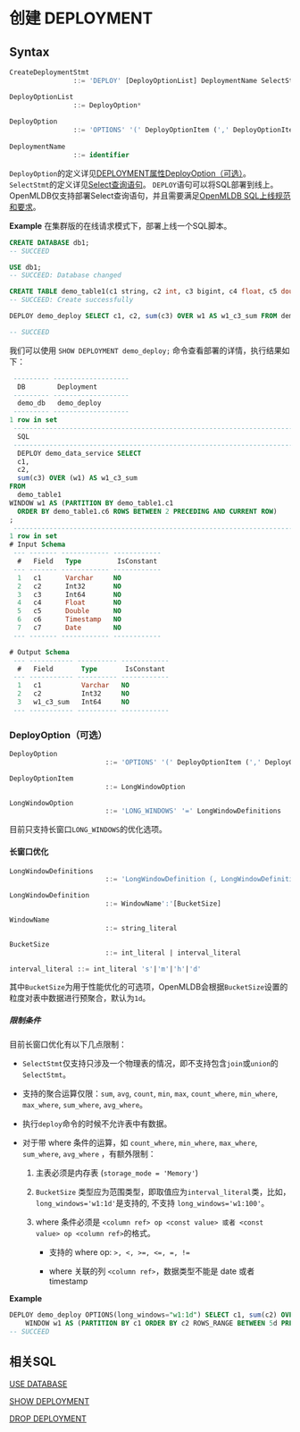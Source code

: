 # 创建 DEPLOYMENT

## Syntax

```sql
CreateDeploymentStmt
				::= 'DEPLOY' [DeployOptionList] DeploymentName SelectStmt

DeployOptionList
				::= DeployOption*
				    
DeployOption
				::= 'OPTIONS' '(' DeployOptionItem (',' DeployOptionItem)* ')'
				    
DeploymentName
				::= identifier
```

`DeployOption`的定义详见[DEPLOYMENT属性DeployOption（可选）](#DeployOption可选)。
`SelectStmt`的定义详见[Select查询语句](../dql/SELECT_STATEMENT.md)。
`DEPLOY`语句可以将SQL部署到线上。OpenMLDB仅支持部署Select查询语句，并且需要满足[OpenMLDB SQL上线规范和要求](../deployment_manage/ONLINE_SERVING_REQUIREMENTS.md)。


**Example**
在集群版的在线请求模式下，部署上线一个SQL脚本。

```sql
CREATE DATABASE db1;
-- SUCCEED

USE db1;
-- SUCCEED: Database changed

CREATE TABLE demo_table1(c1 string, c2 int, c3 bigint, c4 float, c5 double, c6 timestamp, c7 date);
-- SUCCEED: Create successfully

DEPLOY demo_deploy SELECT c1, c2, sum(c3) OVER w1 AS w1_c3_sum FROM demo_table1 WINDOW w1 AS (PARTITION BY demo_table1.c1 ORDER BY demo_table1.c6 ROWS BETWEEN 2 PRECEDING AND CURRENT ROW);

-- SUCCEED
```

我们可以使用 `SHOW DEPLOYMENT demo_deploy;` 命令查看部署的详情，执行结果如下：

```sql
 --------- -------------------
  DB        Deployment
 --------- -------------------
  demo_db   demo_deploy
 --------- -------------------
1 row in set
 -----------------------------------------------------------------------------------------------------------------------------------------------------------------------------------------------------------------
  SQL
 -----------------------------------------------------------------------------------------------------------------------------------------------------------------------------------------------------------------
  DEPLOY demo_data_service SELECT
  c1,
  c2,
  sum(c3) OVER (w1) AS w1_c3_sum
FROM
  demo_table1
WINDOW w1 AS (PARTITION BY demo_table1.c1
  ORDER BY demo_table1.c6 ROWS BETWEEN 2 PRECEDING AND CURRENT ROW)
;
 -----------------------------------------------------------------------------------------------------------------------------------------------------------------------------------------------------------------
1 row in set
# Input Schema
 --- ------- ------------ ------------
  #   Field   Type         IsConstant
 --- ------- ------------ ------------
  1   c1      Varchar     NO
  2   c2      Int32       NO
  3   c3      Int64       NO
  4   c4      Float       NO
  5   c5      Double      NO
  6   c6      Timestamp   NO
  7   c7      Date        NO
 --- ------- ------------ ------------

# Output Schema
 --- ----------- ---------- ------------
  #   Field       Type       IsConstant
 --- ----------- ---------- ------------
  1   c1          Varchar   NO
  2   c2          Int32     NO
  3   w1_c3_sum   Int64     NO
 --- ----------- ---------- ------------ 
```


### DeployOption（可选）

```sql
DeployOption
						::= 'OPTIONS' '(' DeployOptionItem (',' DeployOptionItem)* ')'

DeployOptionItem
						::= LongWindowOption

LongWindowOption
						::= 'LONG_WINDOWS' '=' LongWindowDefinitions
```
目前只支持长窗口`LONG_WINDOWS`的优化选项。

#### 长窗口优化
```sql
LongWindowDefinitions
						::= 'LongWindowDefinition (, LongWindowDefinition)*'

LongWindowDefinition
						::= WindowName':'[BucketSize]

WindowName
						::= string_literal

BucketSize
						::= int_literal | interval_literal

interval_literal ::= int_literal 's'|'m'|'h'|'d'
```
其中`BucketSize`为用于性能优化的可选项，OpenMLDB会根据`BucketSize`设置的粒度对表中数据进行预聚合，默认为`1d`。


##### 限制条件

目前长窗口优化有以下几点限制：
- `SelectStmt`仅支持只涉及一个物理表的情况，即不支持包含`join`或`union`的`SelectStmt`。

- 支持的聚合运算仅限：`sum`, `avg`, `count`, `min`, `max`, `count_where`, `min_where`, `max_where`, `sum_where`, `avg_where`。

- 执行`deploy`命令的时候不允许表中有数据。

- 对于带 where 条件的运算，如 `count_where`, `min_where`, `max_where`, `sum_where`, `avg_where` ，有额外限制：

  1. 主表必须是内存表 (`storage_mode = 'Memory'`)

  2. `BucketSize` 类型应为范围类型，即取值应为`interval_literal`类，比如，`long_windows='w1:1d'`是支持的, 不支持 `long_windows='w1:100'`。

  3. where 条件必须是 `<column ref> op <const value> 或者 <const value> op <column ref>`的格式。

     - 支持的 where op: `>, <, >=, <=, =, !=`

     - where 关联的列 `<column ref>`，数据类型不能是 date 或者 timestamp

**Example**

```sql
DEPLOY demo_deploy OPTIONS(long_windows="w1:1d") SELECT c1, sum(c2) OVER w1 FROM demo_table1
    WINDOW w1 AS (PARTITION BY c1 ORDER BY c2 ROWS_RANGE BETWEEN 5d PRECEDING AND CURRENT ROW);
-- SUCCEED
```

## 相关SQL

[USE DATABASE](../ddl/USE_DATABASE_STATEMENT.md)

[SHOW DEPLOYMENT](../deployment_manage/SHOW_DEPLOYMENT.md)

[DROP DEPLOYMENT](../deployment_manage/DROP_DEPLOYMENT_STATEMENT.md)
